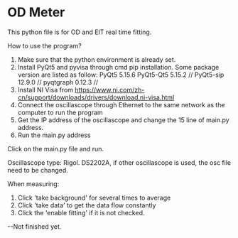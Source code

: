 # OD Meter
This python file is for OD and EIT real time fitting. 

How to use the program?

1. Make sure that the python environment is already set. 
3. Install PyQt5 and pyvisa through cmd pip installation. Some package version are listed as follow:
    PyQt5                              5.15.6 
    PyQt5-Qt5                          5.15.2 //
    PyQt5-sip                          12.9.0 //
    pyqtgraph                          0.12.3 //
4. Install NI Visa from https://www.ni.com/zh-cn/support/downloads/drivers/download.ni-visa.html
5. Connect the oscillascope through Ethernet to the same network as the computer to run the program
6. Get the IP address of the oscillascope and change the 15 line of main.py address.
7. Run the main.py address

Click on the main.py file and run.

Oscillascope type: Rigol. DS2202A, if other oscillascope is used, the osc file need to be changed. 

When measuring:

1. Click 'take background' for several times to average
2. Click 'take data' to get the data flow constantly
3. Click the 'enable fitting' if it is not checked.



--Not finished yet.

